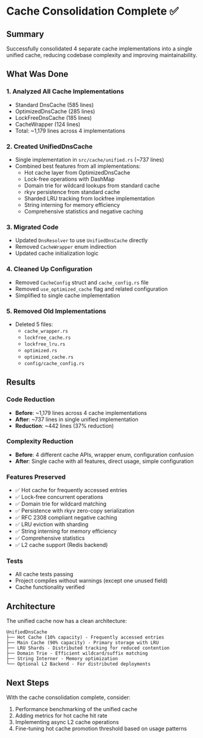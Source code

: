 # Cache Consolidation Complete ✅

## Summary

Successfully consolidated 4 separate cache implementations into a single unified cache, reducing codebase complexity and improving maintainability.

## What Was Done

### 1. **Analyzed All Cache Implementations**
- Standard DnsCache (585 lines)
- OptimizedDnsCache (285 lines)  
- LockFreeDnsCache (185 lines)
- CacheWrapper (124 lines)
- Total: ~1,179 lines across 4 implementations

### 2. **Created UnifiedDnsCache**
- Single implementation in `src/cache/unified.rs` (~737 lines)
- Combined best features from all implementations:
  - Hot cache layer from OptimizedDnsCache
  - Lock-free operations with DashMap
  - Domain trie for wildcard lookups from standard cache
  - rkyv persistence from standard cache
  - Sharded LRU tracking from lockfree implementation
  - String interning for memory efficiency
  - Comprehensive statistics and negative caching

### 3. **Migrated Code**
- Updated `DnsResolver` to use `UnifiedDnsCache` directly
- Removed `CacheWrapper` enum indirection
- Updated cache initialization logic

### 4. **Cleaned Up Configuration**
- Removed `CacheConfig` struct and `cache_config.rs` file
- Removed `use_optimized_cache` flag and related configuration
- Simplified to single cache implementation

### 5. **Removed Old Implementations**
- Deleted 5 files:
  - `cache_wrapper.rs`
  - `lockfree_cache.rs`
  - `lockfree_lru.rs`
  - `optimized.rs`
  - `optimized_cache.rs`
  - `config/cache_config.rs`

## Results

### Code Reduction
- **Before**: ~1,179 lines across 4 cache implementations
- **After**: ~737 lines in single unified implementation  
- **Reduction**: ~442 lines (37% reduction)

### Complexity Reduction
- **Before**: 4 different cache APIs, wrapper enum, configuration confusion
- **After**: Single cache with all features, direct usage, simple configuration

### Features Preserved
- ✅ Hot cache for frequently accessed entries
- ✅ Lock-free concurrent operations
- ✅ Domain trie for wildcard matching
- ✅ Persistence with rkyv zero-copy serialization
- ✅ RFC 2308 compliant negative caching
- ✅ LRU eviction with sharding
- ✅ String interning for memory efficiency
- ✅ Comprehensive statistics
- ✅ L2 cache support (Redis backend)

### Tests
- All cache tests passing
- Project compiles without warnings (except one unused field)
- Cache functionality verified

## Architecture

The unified cache now has a clean architecture:

```
UnifiedDnsCache
├── Hot Cache (10% capacity) - Frequently accessed entries
├── Main Cache (90% capacity) - Primary storage with LRU
├── LRU Shards - Distributed tracking for reduced contention
├── Domain Trie - Efficient wildcard/suffix matching
├── String Interner - Memory optimization
└── Optional L2 Backend - For distributed deployments
```

## Next Steps

With the cache consolidation complete, consider:
1. Performance benchmarking of the unified cache
2. Adding metrics for hot cache hit rate
3. Implementing async L2 cache operations
4. Fine-tuning hot cache promotion threshold based on usage patterns